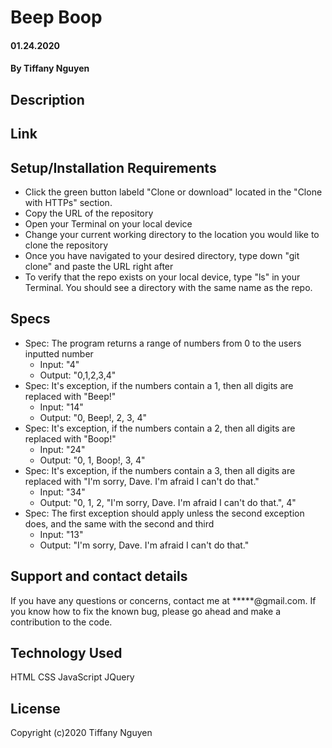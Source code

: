 # Beep Boop
#### 01.24.2020
#### By Tiffany Nguyen
## Description


## Link


## Setup/Installation Requirements
* Click the green button labeld "Clone or download" located in the "Clone with HTTPs" section.
* Copy the URL of the repository
* Open your Terminal on your local device
* Change your current working directory to the location you would like to clone the repository
* Once you have navigated to your desired directory, type down "git clone" and paste the URL right after
* To verify that the repo exists on your local device, type "ls" in your Terminal. You should see a directory with the same name as the repo.

## Specs
* Spec: The program returns a range of numbers from 0 to the users inputted number
    * Input: "4"
    * Output: "0,1,2,3,4"
* Spec: It's exception, if the numbers contain a 1, then all digits are replaced with "Beep!"
    * Input: "14"
    * Output: "0, Beep!, 2, 3, 4"
* Spec: It's exception, if the numbers contain a 2, then all digits are replaced with "Boop!"
    * Input: "24"
    * Output: "0, 1, Boop!, 3, 4"
* Spec: It's exception, if the numbers contain a 3, then all digits are replaced with "I'm sorry, Dave. I'm afraid I can't do that."
    * Input: "34"
    * Output: "0, 1, 2, "I'm sorry, Dave. I'm afraid I can't do that.", 4"
* Spec: The first exception should apply unless the second exception does, and the same with the second and third
    * Input: "13"
    * Output: "I'm sorry, Dave. I'm afraid I can't do that."

## Support and contact details
If you have any questions or concerns, contact me at *****@gmail.com. If you know how to fix the known bug, please go ahead and make a contribution to the code.

## Technology Used
HTML CSS JavaScript JQuery

## License
Copyright (c)2020 Tiffany Nguyen